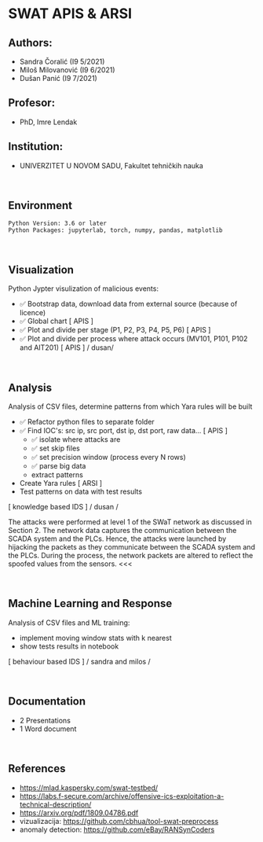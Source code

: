 # SWAT APIS & ARSI

## Authors:
* Sandra Čoralić (I9 5/2021)
* Miloš Milovanović (I9 6/2021)
* Dušan Panić (I9 7/2021)

## Profesor:
* PhD, Imre Lendak

## Institution:
* UNIVERZITET U NOVOM SADU, Fakultet tehničkih nauka

<br>

## Environment 

``` 
Python Version: 3.6 or later
Python Packages: jupyterlab, torch, numpy, pandas, matplotlib
```



<br>

## Visualization
 Python Jypter visulization of malicious events:
* ✅ Bootstrap data, download data from external source (because of licence)
* ✅ Global chart [ APIS ] 
* ✅ Plot and divide per stage (P1, P2, P3, P4, P5, P6) [ APIS ]
* ✅ Plot and divide per process where attack occurs (MV101, P101, P102 and AIT201) [ APIS ]
/ dusan/

<br>

## Analysis
Analysis of CSV files, determine patterns from which Yara rules will be built 
* ✅ Refactor python files to separate folder 
* ✅ Find IOC's: src ip, src port, dst ip, dst port, raw data... [ APIS ] 
    * ✅ isolate where attacks are 
    * ✅ set skip files
    * ✅ set precision window (process every N rows)
    * ✅ parse big data 
    * extract patterns
* Create Yara rules [ ARSI ] 
* Test patterns on data with test results

[ knowledge based IDS ]
/ dusan /

>>>
The attacks were performed at level 1 of the SWaT network as discussed in Section 2. The network data captures the communication between the SCADA system and the PLCs. Hence, the attacks were launched by hijacking the packets as they communicate between the SCADA system and the PLCs. During the process, the network packets are altered to reflect the spoofed values from the sensors.
<<<

<br>

## Machine Learning and Response
Analysis of CSV files and ML training:
* implement moving window stats with k nearest 
* show tests results in notebook

[ behaviour based IDS ]
/ sandra and milos /

<br>

## Documentation
* 2 Presentations
* 1 Word document
    

<br>

## References
 * https://mlad.kaspersky.com/swat-testbed/
 * https://labs.f-secure.com/archive/offensive-ics-exploitation-a-technical-description/
 * https://arxiv.org/pdf/1809.04786.pdf
 * vizualizacija: https://github.com/cbhua/tool-swat-preprocess
 * anomaly detection: https://github.com/eBay/RANSynCoders


